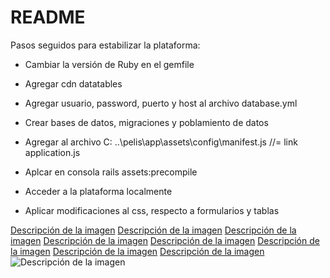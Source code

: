 # README


Pasos seguidos para estabilizar la plataforma:

* Cambiar la versión de Ruby en el gemfile

* Agregar cdn datatables

* Agregar usuario, password, puerto y host al archivo database.yml

* Crear bases de datos, migraciones y poblamiento de datos

* Agregar al archivo C: ..\pelis\app\assets\config\manifest.js  //= link application.js

* Aplcar en consola rails assets:precompile

* Acceder a la plataforma localmente

* Aplicar modificaciones al css, respecto a formularios y tablas

[Descripción de la imagen](/imagenes/1.png)
[Descripción de la imagen](imagenes/2.png)
[Descripción de la imagen](imagenes/3.png)
[Descripción de la imagen](imagenes/4.png)
[Descripción de la imagen](imagenes/5.png)
[Descripción de la imagen](imagenes/6.png)
[Descripción de la imagen](imagenes/7.png)
[Descripción de la imagen](imagenes/8.png)
<image src="/imagenes/1.png" alt="Descripción de la imagen">


